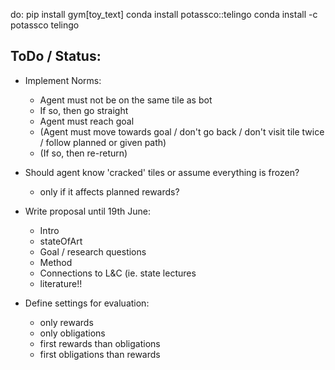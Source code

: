do:
pip install gym[toy_text]
conda install potassco::telingo
conda install -c potassco telingo

## ToDo / Status:
- Implement Norms:
  - Agent must not be on the same tile as bot
  - If so, then go straight
  - Agent must reach goal
  - (Agent must move towards goal / don't go back / don't visit tile twice / follow planned or given path)
  - (If so, then re-return)

- Should agent know 'cracked' tiles or assume everything is frozen?
  - only if it affects planned rewards?

- Write proposal until 19th June:
  - Intro
  - stateOfArt
  - Goal / research questions
  - Method
  - Connections to L&C (ie. state lectures
  - literature!!
- Define settings for evaluation:
  - only rewards
  - only obligations
  - first rewards than obligations
  - first obligations than rewards